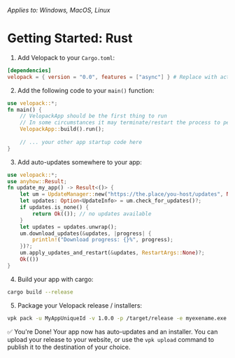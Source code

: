*Applies to: Windows, MacOS, Linux*

# Getting Started: Rust

1. Add Velopack to your `Cargo.toml`:
```toml
[dependencies]
velopack = { version = "0.0", features = ["async"] } # Replace with actual version and desired features
```

2. Add the following code to your `main()` function:
```rust
use velopack::*;
fn main() {
    // VelopackApp should be the first thing to run 
    // In some circumstances it may terminate/restart the process to perform tasks.
    VelopackApp::build().run();
    
    // ... your other app startup code here
}
```

3. Add auto-updates somewhere to your app:
```rust
use velopack::*;
use anyhow::Result;
fn update_my_app() -> Result<()> {
    let um = UpdateManager::new("https://the.place/you-host/updates", None)?;
    let updates: Option<UpdateInfo> = um.check_for_updates()?;
    if updates.is_none() {
        return Ok(()); // no updates available
    }
    let updates = updates.unwrap();
    um.download_updates(&updates, |progress| { 
        println!("Download progress: {}%", progress);
    })?;
    um.apply_updates_and_restart(&updates, RestartArgs::None)?;
    Ok(())
}
```

4. Build your app with cargo:
```sh
cargo build --release
```

5. Package your Velopack release / installers:
```sh
vpk pack -u MyAppUniqueId -v 1.0.0 -p /target/release -e myexename.exe
```

✅ You're Done! Your app now has auto-updates and an installer. 
You can upload your release to your website, or use the `vpk upload` command to publish it to the destination of your choice.